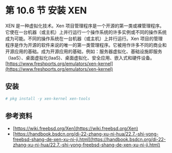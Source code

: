 # 第 10.6 节 安装 XEN

XEN 是一种虚拟化技术。Xen 项目管理程序是一个开源的第一类或裸管理程序。它使在一台机器（或主机）上并行运行一个操作系统的许多实例或不同的操作系统成为可能。不同的操作系统在一台机器（或主机）上并行运行。Xen 项目的管理程序是作为开源的软件来说的唯一的第一类管理程序。它被用作许多不同的商业和开源应用的基础。成为开源应用的基础，例如：服务器虚拟化、基础设施即服务（IaaS）、桌面虚拟化(IaaS)、桌面虚拟化、安全应用、嵌入式和硬件设备。[https://www.freshports.org/emulators/xen-kernel](https://www.freshports.org/emulators/xen-kernel)

## 安装

```sh
# pkg install -y xen-kernel xen-tools
```

## 参考资料

- [https://wiki.freebsd.org/Xen](https://wiki.freebsd.org/Xen)
- [https://handbook.bsdcn.org/di-22-zhang-xu-ni-hua/22.7.-shi-yong-freebsd-shang-de-xen-xu-ni-ji.html](https://handbook.bsdcn.org/di-22-zhang-xu-ni-hua/22.7.-shi-yong-freebsd-shang-de-xen-xu-ni-ji.html)
